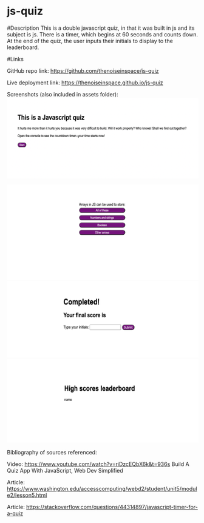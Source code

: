 # js-quiz

#Description
This is a double javascript quiz, in that it was built in js and its subject is js. There is a timer, which begins at 60 seconds and counts down. At the end of the quiz, the user inputs their initials to display to the leaderboard. 

#Links

GitHub repo link: <a href="https://github.com/thenoiseinspace/js-quiz">https://github.com/thenoiseinspace/js-quiz</a>

Live deployment link: <a href="https://thenoiseinspace.github.io/js-quiz">https://thenoiseinspace.github.io/js-quiz</a>

Screenshots (also included in assets folder):
<img src="https://github.com/thenoiseinspace/js-quiz/blob/main/assets/screenshot1.png">

<img src="https://github.com/thenoiseinspace/js-quiz/blob/main/assets/screenshot4.png">

<img src="https://github.com/thenoiseinspace/js-quiz/blob/main/assets/screenshot3.png">

<img src="https://github.com/thenoiseinspace/js-quiz/blob/main/assets/screenshot2.png">


Bibliography of sources referenced:

Video: https://www.youtube.com/watch?v=riDzcEQbX6k&t=936s Build A Quiz App With JavaScript, Web Dev Simplified 

Article: https://www.washington.edu/accesscomputing/webd2/student/unit5/module2/lesson5.html

Article: https://stackoverflow.com/questions/44314897/javascript-timer-for-a-quiz 
